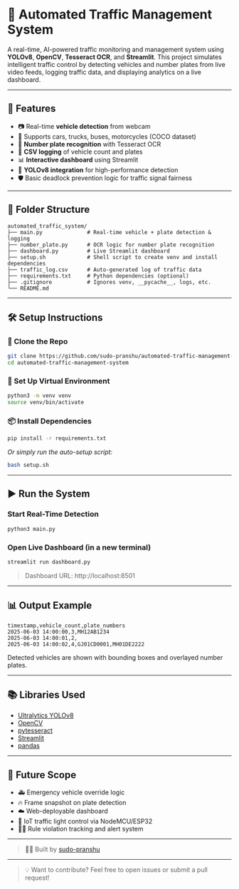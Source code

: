 # 🚦 Automated Traffic Management System

A real-time, AI-powered traffic monitoring and management system using **YOLOv8**, **OpenCV**, **Tesseract OCR**, and **Streamlit**. This project simulates intelligent traffic control by detecting vehicles and number plates from live video feeds, logging traffic data, and displaying analytics on a live dashboard.

---

## 🔧 Features

- 📷 Real-time **vehicle detection** from webcam
- 🚗 Supports cars, trucks, buses, motorcycles (COCO dataset)
- 🔢 **Number plate recognition** with Tesseract OCR
- 📝 **CSV logging** of vehicle count and plates
- 📊 **Interactive dashboard** using Streamlit
- 🧠 **YOLOv8 integration** for high-performance detection
- 🛡️ Basic deadlock prevention logic for traffic signal fairness

---

## 📂 Folder Structure

```
automated_traffic_system/
├── main.py              # Real-time vehicle + plate detection & logging
├── number_plate.py      # OCR logic for number plate recognition
├── dashboard.py         # Live Streamlit dashboard
├── setup.sh             # Shell script to create venv and install dependencies
├── traffic_log.csv      # Auto-generated log of traffic data
├── requirements.txt     # Python dependencies (optional)
├── .gitignore           # Ignores venv, __pycache__, logs, etc.
└── README.md
```

---

## 🛠️ Setup Instructions

### 🔁 Clone the Repo

```bash
git clone https://github.com/sudo-pranshu/automated-traffic-management-system.git
cd automated-traffic-management-system
```

### 🧪 Set Up Virtual Environment

```bash
python3 -m venv venv
source venv/bin/activate
```

### 📦 Install Dependencies

```bash
pip install -r requirements.txt
```

_Or simply run the auto-setup script:_

```bash
bash setup.sh
```

---

## ▶️ Run the System

### Start Real-Time Detection

```bash
python3 main.py
```

### Open Live Dashboard (in a new terminal)

```bash
streamlit run dashboard.py
```

> Dashboard URL: http://localhost:8501

---

## 📊 Output Example

```
timestamp,vehicle_count,plate_numbers
2025-06-03 14:00:00,3,MH12AB1234
2025-06-03 14:00:01,2,
2025-06-03 14:00:02,4,GJ01CD0001,MH01DE2222
```

Detected vehicles are shown with bounding boxes and overlayed number plates.

---

## 📚 Libraries Used

- [Ultralytics YOLOv8](https://github.com/ultralytics/ultralytics)
- [OpenCV](https://opencv.org/)
- [pytesseract](https://github.com/madmaze/pytesseract)
- [Streamlit](https://streamlit.io/)
- [pandas](https://pandas.pydata.org/)

---

## 🚀 Future Scope

- 🚑 Emergency vehicle override logic
- 🔥 Frame snapshot on plate detection
- ☁️ Web-deployable dashboard
- 📲 IoT traffic light control via NodeMCU/ESP32
- 🕵️‍♂️ Rule violation tracking and alert system

---
> 👨‍💻 Built by [sudo-pranshu](https://github.com/sudo-pranshu)
---
> 💡 Want to contribute? Feel free to open issues or submit a pull request!
